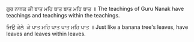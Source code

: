 ਗੁਰ ਨਾਨਕ ਕੀ ਬਾਤ ਮਹਿ ਬਾਤ ਬਾਤ ਮਹਿ ਬਾਤ ॥
The teachings of Guru Nanak have teachings and teachings within the teachings.

ਜਿਉ ਕੇਲੇ  ਕੇ ਪਾਤ ਮਹਿ ਪਾਤ ਪਾਤ ਮਹਿ ਪਾਤ ॥
Just like a banana tree's leaves, have leaves and leaves within leaves.